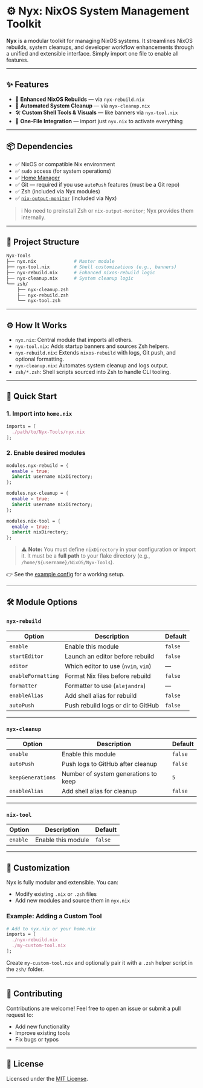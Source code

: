 # ⚙️ Nyx: NixOS System Management Toolkit

**Nyx** is a modular toolkit for managing NixOS systems. It streamlines NixOS rebuilds, system cleanups, and developer workflow enhancements through a unified and extensible interface. Simply import one file to enable all features.

---

## ✨ Features

* 🔁 **Enhanced NixOS Rebuilds** — via `nyx-rebuild.nix`
* 🧹 **Automated System Cleanup** — via `nyx-cleanup.nix`
* 🛠️ **Custom Shell Tools & Visuals** — like banners via `nyx-tool.nix`
* 🧩 **One-File Integration** — import just `nyx.nix` to activate everything

---

## 📦 Dependencies

* ✅ NixOS or compatible Nix environment  
* ✅ `sudo` access (for system operations)  
* ✅ [Home Manager](https://github.com/nix-community/home-manager)  
* ✅ Git — required if you use `autoPush` features (must be a Git repo)  
* ✅ Zsh (included via Nyx modules)  
* ✅ [`nix-output-monitor`](https://github.com/maralorn/nix-output-monitor) (included via Nyx)

> ℹ️ No need to preinstall Zsh or `nix-output-monitor`; Nyx provides them internally.

---

## 📁 Project Structure

```bash
Nyx-Tools
├── nyx.nix              # Master module
├── nyx-tool.nix         # Shell customizations (e.g., banners)
├── nyx-rebuild.nix      # Enhanced nixos-rebuild logic
├── nyx-cleanup.nix      # System cleanup logic
└── zsh/
    ├── nyx-cleanup.zsh
    ├── nyx-rebuild.zsh
    └── nyx-tool.zsh
````

---

## ⚙️ How It Works

* `nyx.nix`: Central module that imports all others.
* `nyx-tool.nix`: Adds startup banners and sources Zsh helpers.
* `nyx-rebuild.nix`: Extends `nixos-rebuild` with logs, Git push, and optional formatting.
* `nyx-cleanup.nix`: Automates system cleanup and logs output.
* `zsh/*.zsh`: Shell scripts sourced into Zsh to handle CLI tooling.

---

## 🚀 Quick Start

### 1. Import into `home.nix`

```nix
imports = [
  ./path/to/Nyx-Tools/nyx.nix
];
```

### 2. Enable desired modules

```nix
modules.nyx-rebuild = {
  enable = true;
  inherit username nixDirectory;
};

modules.nyx-cleanup = {
  enable = true;
  inherit username nixDirectory;
};

modules.nix-tool = {
  enable = true;
  inherit nixDirectory;
};
```

> ⚠️ **Note:** You must define `nixDirectory` in your configuration or import it.
> It must be a **full path** to your flake directory (e.g., `/home/${username}/NixOS/Nyx-Tools`).

👉 See the [example config](./EXAMPLE_home.nix) for a working setup.

---

## 🛠️ Module Options

### `nyx-rebuild`

| Option             | Description                         | Default |
| ------------------ | ----------------------------------- | ------- |
| `enable`           | Enable this module                  | `false` |
| `startEditor`      | Launch an editor before rebuild     | `false` |
| `editor`           | Which editor to use (`nvim`, `vim`) | —       |
| `enableFormatting` | Format Nix files before rebuild     | `false` |
| `formatter`        | Formatter to use (`alejandra`)      | —       |
| `enableAlias`      | Add shell alias for rebuild         | `false` |
| `autoPush`         | Push rebuild logs or dir to GitHub  | `false` |

---

### `nyx-cleanup`

| Option            | Description                          | Default |
| ----------------- | ------------------------------------ | ------- |
| `enable`          | Enable this module                   | `false` |
| `autoPush`        | Push logs to GitHub after cleanup    | `false` |
| `keepGenerations` | Number of system generations to keep | `5`     |
| `enableAlias`     | Add shell alias for cleanup          | `false` |

---

### `nix-tool`

| Option   | Description        | Default |
| -------- | ------------------ | ------- |
| `enable` | Enable this module | `false` |

---

## 🎨 Customization

Nyx is fully modular and extensible. You can:

* Modify existing `.nix` or `.zsh` files
* Add new modules and source them in `nyx.nix`

### Example: Adding a Custom Tool

```nix
# Add to nyx.nix or your home.nix
imports = [
  ./nyx-rebuild.nix
  ./my-custom-tool.nix
];
```

Create `my-custom-tool.nix` and optionally pair it with a `.zsh` helper script in the `zsh/` folder.

---

## 🤝 Contributing

Contributions are welcome! Feel free to open an issue or submit a pull request to:

* Add new functionality
* Improve existing tools
* Fix bugs or typos

---

## 📄 License

Licensed under the [MIT License](./LICENSE).
